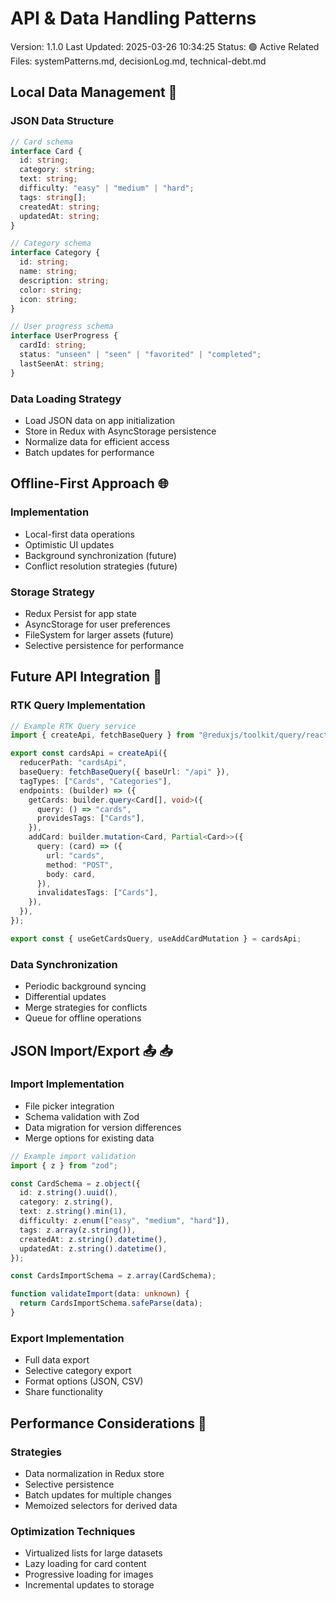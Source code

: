 # API & Data Handling Patterns

Version: 1.1.0
Last Updated: 2025-03-26 10:34:25
Status: 🟢 Active
Related Files: systemPatterns.md, decisionLog.md, technical-debt.md

## Local Data Management 📝

### JSON Data Structure

```typescript
// Card schema
interface Card {
  id: string;
  category: string;
  text: string;
  difficulty: "easy" | "medium" | "hard";
  tags: string[];
  createdAt: string;
  updatedAt: string;
}

// Category schema
interface Category {
  id: string;
  name: string;
  description: string;
  color: string;
  icon: string;
}

// User progress schema
interface UserProgress {
  cardId: string;
  status: "unseen" | "seen" | "favorited" | "completed";
  lastSeenAt: string;
}
```

### Data Loading Strategy

- Load JSON data on app initialization
- Store in Redux with AsyncStorage persistence
- Normalize data for efficient access
- Batch updates for performance

## Offline-First Approach 🌐

### Implementation

- Local-first data operations
- Optimistic UI updates
- Background synchronization (future)
- Conflict resolution strategies (future)

### Storage Strategy

- Redux Persist for app state
- AsyncStorage for user preferences
- FileSystem for larger assets (future)
- Selective persistence for performance

## Future API Integration 🔄

### RTK Query Implementation

```typescript
// Example RTK Query service
import { createApi, fetchBaseQuery } from "@reduxjs/toolkit/query/react";

export const cardsApi = createApi({
  reducerPath: "cardsApi",
  baseQuery: fetchBaseQuery({ baseUrl: "/api" }),
  tagTypes: ["Cards", "Categories"],
  endpoints: (builder) => ({
    getCards: builder.query<Card[], void>({
      query: () => "cards",
      providesTags: ["Cards"],
    }),
    addCard: builder.mutation<Card, Partial<Card>>({
      query: (card) => ({
        url: "cards",
        method: "POST",
        body: card,
      }),
      invalidatesTags: ["Cards"],
    }),
  }),
});

export const { useGetCardsQuery, useAddCardMutation } = cardsApi;
```

### Data Synchronization

- Periodic background syncing
- Differential updates
- Merge strategies for conflicts
- Queue for offline operations

## JSON Import/Export 📤 📥

### Import Implementation

- File picker integration
- Schema validation with Zod
- Data migration for version differences
- Merge options for existing data

```typescript
// Example import validation
import { z } from "zod";

const CardSchema = z.object({
  id: z.string().uuid(),
  category: z.string(),
  text: z.string().min(1),
  difficulty: z.enum(["easy", "medium", "hard"]),
  tags: z.array(z.string()),
  createdAt: z.string().datetime(),
  updatedAt: z.string().datetime(),
});

const CardsImportSchema = z.array(CardSchema);

function validateImport(data: unknown) {
  return CardsImportSchema.safeParse(data);
}
```

### Export Implementation

- Full data export
- Selective category export
- Format options (JSON, CSV)
- Share functionality

## Performance Considerations 🚀

### Strategies

- Data normalization in Redux store
- Selective persistence
- Batch updates for multiple changes
- Memoized selectors for derived data

### Optimization Techniques

- Virtualized lists for large datasets
- Lazy loading for card content
- Progressive loading for images
- Incremental updates to storage
